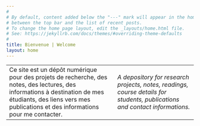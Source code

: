 ```yaml
---
#
# By default, content added below the "---" mark will appear in the home page
# between the top bar and the list of recent posts.
# To change the home page layout, edit the _layouts/home.html file.
# See: https://jekyllrb.com/docs/themes/#overriding-theme-defaults
#
title: Bienvenue | Welcome
layout: home
---
```


<table>
  <tr>
    <td>
      Ce site est un dépôt numérique pour des projets de recherche, des notes, des lectures, des informations à destination de mes étudiants, des liens vers mes publications et des informations pour me contacter.
    </td>
    <td><i>A depository for research projects, notes, readings, course details for students, publications and contact informations.</i>
    </td>
  </tr>
</table
 
